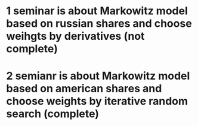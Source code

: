 # 1 seminar is about Markowitz model based on russian shares and choose weihgts by derivatives (not complete)

# 2 semianr is about Markowitz model based on american shares and choose weights by iterative random search (complete)
